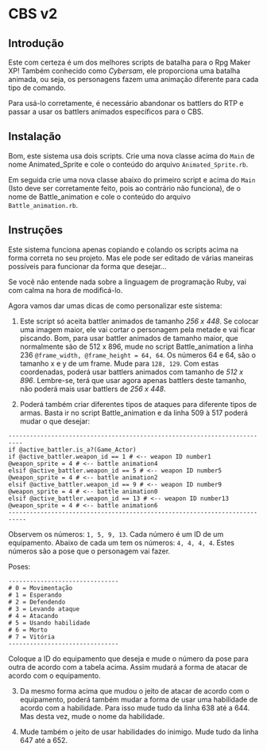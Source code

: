 # CBS v2

## Introdução
Este com certeza é um dos melhores scripts de batalha para o Rpg Maker XP!
Também conhecido como *Cybersam*, ele proporciona uma batalha animada, ou seja, os personagens fazem uma animação diferente para cada tipo de comando.

Para usá-lo corretamente, é necessário abandonar os battlers do RTP e passar a usar os battlers animados específicos para o CBS.

## Instalação
Bom, este sistema usa dois scripts. Crie uma nova classe acima do `Main` de nome Animated_Sprite e cole o conteúdo do arquivo `Animated_Sprite.rb`.

Em seguida crie uma nova classe abaixo do primeiro script e acima do `Main` (Isto deve ser corretamente feito, pois ao contrário não funciona), de o nome de Battle_animation e cole o conteúdo do arquivo `Battle_animation.rb`.

## Instruções
Este sistema funciona apenas copiando e colando os scripts acima na forma correta no seu projeto. Mas ele pode ser editado de várias maneiras possíveis para funcionar da forma que desejar... 

Se você não entende nada sobre a linguagem de programação Ruby, vai com calma na hora de modificá-lo.

Agora vamos dar umas dicas de como personalizar este sistema:

1. Este script só aceita battler animados de tamanho *256 x 448*. Se colocar uma imagem maior, ele vai cortar o personagem pela metade e vai ficar piscando. Bom, para usar battler animados de tamanho maior, que normalmente são de 512 x 896, mude no script Battle_animation a linha 236 `@frame_width, @frame_height = 64, 64`. Os números 64 e 64, são o tamanho x e y de um frame. 
Mude para `128, 129`. Com estas coordenadas, poderá usar battlers animados com tamanho de *512 x 896*.
Lembre-se, terá que usar agora apenas battlers deste tamanho, não poderá mais usar battlers de *256 x 448*.
 
2. Poderá também criar diferentes tipos de ataques para diferente tipos de armas. Basta ir no script Battle_animation e da linha 509 à 517 poderá mudar o que desejar:
```
--------------------------------------------------------------------------
if @active_battler.is_a?(Game_Actor)
if @active_battler.weapon_id == 1 # <-- weapon ID number1
@weapon_sprite = 4 # <-- battle animation4
elsif @active_battler.weapon_id == 5 # <-- weapon ID number5
@weapon_sprite = 4 # <-- battle animation2
elsif @active_battler.weapon_id == 9 # <-- weapon ID number9
@weapon_sprite = 4 # <-- battle animation0
elsif @active_battler.weapon_id == 13 # <-- weapon ID number13
@weapon_sprite = 4 # <-- battle animation6 
---------------------------------------------------------------------------
```
Observem os números: `1, 5, 9, 13`. Cada número é um ID de um equipamento. Abaixo de cada um tem os números: `4, 4, 4, 4`. Estes números são a pose que o personagem vai fazer.

Poses:
```
-------------------------------
# 0 = Movimentação
# 1 = Esperando
# 2 = Defendendo
# 3 = Levando ataque
# 4 = Atacando
# 5 = Usando habilidade
# 6 = Morto
# 7 = Vitória
-------------------------------
```
Coloque a ID do equipamento que deseja e mude o número da pose para outra de acordo com a tabela acima. Assim mudará a forma de atacar de acordo com o equipamento.
 

3. Da mesmo forma acima que mudou o jeito de atacar de acordo com o equipamento, poderá também mudar a forma de usar uma habilidade de acordo com a habilidade. Para isso mude tudo da linha 638 até a 644. Mas desta vez, mude o nome da habilidade.
 

4. Mude também o jeito de usar habilidades do inimigo. Mude tudo da linha 647 até a 652.

